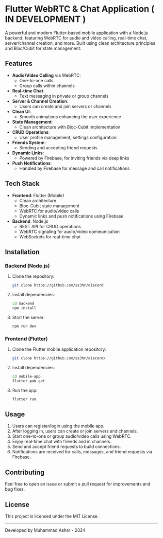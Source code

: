 
# Flutter WebRTC & Chat Application ( IN DEVELOPMENT )

A powerful and modern Flutter-based mobile application with a Node.js backend, featuring WebRTC for audio and video calling, real-time chat, server/channel creation, and more. Built using clean architecture principles and Bloc/Cubit for state management.

## Features

- **Audio/Video Calling** via WebRTC:
  - One-to-one calls
  - Group calls within channels
- **Real-time Chat**: 
  - Text messaging in private or group channels
- **Server & Channel Creation**: 
  - Users can create and join servers or channels
- **Clean UI**: 
  - Smooth animations enhancing the user experience
- **State Management**: 
  - Clean architecture with Bloc-Cubit implementation
- **CRUD Operations**: 
  - User profile management, settings configuration
- **Friends System**:
  - Sending and accepting friend requests
- **Dynamic Links**: 
  - Powered by Firebase, for inviting friends via deep links
- **Push Notifications**: 
  - Handled by Firebase for message and call notifications

## Tech Stack

- **Frontend**: Flutter (Mobile)
  - Clean architecture
  - Bloc-Cubit state management
  - WebRTC for audio/video calls
  - Dynamic links and push notifications using Firebase
- **Backend**: Node.js
  - REST API for CRUD operations
  - WebRTC signaling for audio/video communication
  - WebSockets for real-time chat

## Installation

### Backend (Node.js)

1. Clone the repository:
    ```bash
    git clone https://github.com/as3hr/discord
    ```
2. Install dependencies:
    ```bash
    cd backend
    npm install
    ```
3. Start the server:
    ```bash
    npm run dev
    ```

### Frontend (Flutter)

1. Clone the Flutter mobile application repository:
    ```bash
    git clone https://github.com/as3hr/discord/
    ```
2. Install dependencies:
    ```bash
    cd mobile-app
    flutter pub get
    ```
3. Run the app:
    ```bash
    flutter run
    ```

## Usage

1. Users can register/login using the mobile app.
2. After logging in, users can create or join servers and channels.
3. Start one-to-one or group audio/video calls using WebRTC.
4. Enjoy real-time chat with friends and in channels.
5. Send and accept friend requests to build connections.
6. Notifications are received for calls, messages, and friend requests via Firebase.

## Contributing

Feel free to open an issue or submit a pull request for improvements and bug fixes.

## License

This project is licensed under the MIT License.

---
Developed by Muhammad Ashar - 2024
